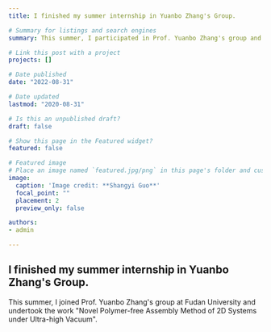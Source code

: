 ```yaml
---
title: I finished my summer internship in Yuanbo Zhang's Group.

# Summary for listings and search engines
summary: This summer, I participated in Prof. Yuanbo Zhang's group and undertook the work "Novel Polymer-free Assembly Method of 2D Systems under Ultra-high Vacuum".

# Link this post with a project
projects: []

# Date published
date: "2022-08-31"

# Date updated
lastmod: "2020-08-31"

# Is this an unpublished draft?
draft: false

# Show this page in the Featured widget?
featured: false

# Featured image
# Place an image named `featured.jpg/png` in this page's folder and customize its options here.
image:
  caption: 'Image credit: **Shangyi Guo**'
  focal_point: ""
  placement: 2
  preview_only: false

authors:
- admin

---
```


## I finished my summer internship in Yuanbo Zhang's Group.

This summer, I joined Prof. Yuanbo Zhang's group at Fudan University and undertook the work "Novel Polymer-free Assembly Method of 2D Systems under Ultra-high Vacuum".
